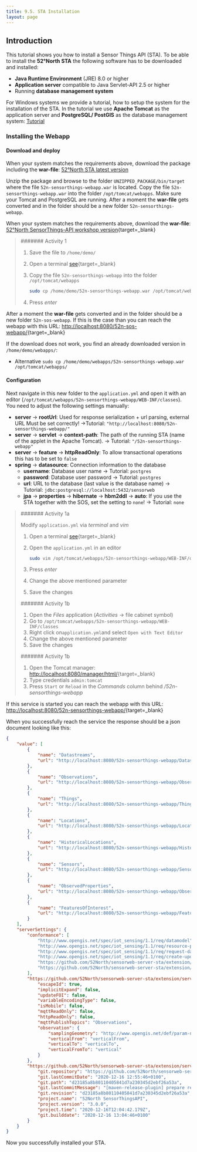 ```yaml
---
title: 9.5. STA Installation
layout: page
---
```


## Introduction

This tutorial shows you how to install a Sensor Things API (STA). To be able to install the
__52°North STA__ the following software has to be downloaded and installed:

* __Java Runtime Environment__ (JRE) 8.0 or higher
* __Application server__ compatible to Java Servlet-API 2.5 or higher
* Running __database management system__

For Windows systems we provide a tutorial, how to setup the system for the installation of the STA.
In the tutorial we use __Apache Tomcat__ as the application server
and __PostgreSQL/ PostGIS__ as the database management system: [Tutorial](../89_installation_requirements_for_windows.md)

### Installing the Webapp

#### Download and deploy

When your system matches the requirements above, download the package including the __war-file__: [52°North STA latest version](https://github.com/52North/sensorweb-server-sta/releases/tag/v3.0.0)

Unzip the package and browse to the folder `UNZIPPED_PACKAGE/bin/target` where the file `52n-sensorthings-webapp.war`
is located. Copy the file `52n-sensorthings-webapp.war` into the folder `/opt/tomcat/webapps`. Make sure your Tomcat
and PostgreSQL are running. After a moment the __war-file__ gets converted and in the folder should be a new
folder `52n-sensorthings-webapp`.

When your system matches the requirements above, download the  __war-file__: [52°North SensorThings-API workshop version](http://52north.org/delivery/SensorWeb/Workshops/Frejus_2021/52n-sensorthings-webapp.war){target=_blank}

> ####### Activity 1
>  
> 1. Save the file to `/home/demo/`
> 1. Open a terminal [see](09_00_hands-on.md/#open-a-terminal){target=_blank}
> 1. Copy the file `52n-sensorthings-webapp` into the folder `/opt/tomcat/webapps`
>
>     ```sh
>     sudo cp /home/demo/52n-sensorthings-webapp.war /opt/tomcat/webapps/
>     ```
>
> 1. Press *enter*

After a moment the __war-file__ gets converted and in the folder should be a new
folder `52n-sos-webapp`. If this is the case than you can reach the webapp with this URL:
[http://localhost:8080/52n-sos-webapp/](http://localhost:8080/52n-sensorthings-webapp/){target=_blank}

If the download does not work, you find an already downloaded version in `/home/demo/webapps/`:

* Alternative `sudo cp /home/demo/webapps/52n-sensorthings-webapp.war /opt/tomcat/webapps/`

#### Configuration

Next navigate in this new folder to the `application.yml` and open it with
an editor (`/opt/tomcat/webapps/52n-sensorthings-webapp/WEB-INF/classes`). You need to adjust the following
settings manually:

* __server__ -> __rootUrl__: Used for response serialization + url parsing, external URL Must be set correctly! ->Tutorial: `"http://localhost:8080/52n-sensorthings-webapp/"`
* __server__ -> __servlet__ -> __context-path__: The path of the running STA (name of the applet in the Apache Tomcat). -> Tutorial: `"/52n-sensorthings-webapp"`
* __server__ -> __feature__ -> __httpReadOnly__: To allow transactional operations this has to be set to `false`
* __spring__ -> __datasource__: Connection information to the database
    * __username__: Database user name -> Tutorial: `postgres`
    * __password__: Database user password -> Tutorial: `postgres`
    * __url__: URL to the database (last value is the database name) -> Tutorial: `jdbc:postgresql://localhost:5432/sensorweb`
    * __jpa__ -> __properties__ -> __hibernate__ -> __hbm2ddl__ -> __auto__: If you use the STA together with the SOS, set the setting to `none`! -> Tutorial: `none`

> ####### Activity 1a
>  
> Modify `application.yml` via *terminal* and *vim*
>
> 1. Open a terminal [see](09_00_hands-on.md#open-a-terminal){target=_blank}
> 1. Open the `application.yml` in an editor
>
>     ```sh
>     sudo vim /opt/tomcat/webapps/52n-sensorthings-webapp/WEB-INF/classes/application.yml
>     ```
>
> 1. Press *enter*
> 1. Change the above mentioned parameter
> 1. Save the changes
>
> ####### Activity 1b
>  
> 1. Open the *Files* application (*Activities* -> file cabinet symbol)
> 1. Go to `/opt/tomcat/webapps/52n-sensorthings-webapp/WEB-INF/classes`
> 1. Right click on`application.yml`and select `Open with Text Editor`
> 1. Change the above mentioned parameter
> 1. Save the changes
>
> ####### Activity 1b
>  
> 1. Open the Tomcat manager: [http://localhost:8080/manager/html/](http://localhost:8080/manager/html/){target=_blank}
> 1. Type credentials `admin:tomcat`
> 1. Press `Start` or `Reload` in the *Commands* column behind */52n-sensorthings-webapp*

If this service is started you can reach the webapp with this URL:
[http://localhost:8080/52n-sensorthings-webapp/](http://localhost:8080/52n-sensorthings-webapp/){target=_blank}

When you successfully reach the service the response should be a json document looking like this:

```json
{
    "value": [
        {
            "name": "Datastreams",
            "url": "http://localhost:8080/52n-sensorthings-webapp/Datastreams"
        },
        {
            "name": "Observations",
            "url": "http://localhost:8080/52n-sensorthings-webapp/Observations"
        },
        {
            "name": "Things",
            "url": "http://localhost:8080/52n-sensorthings-webapp/Things"
        },
        {
            "name": "Locations",
            "url": "http://localhost:8080/52n-sensorthings-webapp/Locations"
        },
        {
            "name": "HistoricalLocations",
            "url": "http://localhost:8080/52n-sensorthings-webapp/HistoricalLocations"
        },
        {
            "name": "Sensors",
            "url": "http://localhost:8080/52n-sensorthings-webapp/Sensors"
        },
        {
            "name": "ObservedProperties",
            "url": "http://localhost:8080/52n-sensorthings-webapp/ObservedProperties"
        },
        {
            "name": "FeaturesOfInterest",
            "url": "http://localhost:8080/52n-sensorthings-webapp/FeaturesOfInterest"
        }
    ],
    "serverSettings": {
        "conformance": [
            "http://www.opengis.net/spec/iot_sensing/1.1/req/datamodel",
            "http://www.opengis.net/spec/iot_sensing/1.1/req/resource-path/resource-path-to-entities",
            "http://www.opengis.net/spec/iot_sensing/1.1/req/request-data",
            "http://www.opengis.net/spec/iot_sensing/1.1/req/create-update-delete",
            "https://github.com/52North/sensorweb-server-sta/extension/server-properties.md",
            "https://github.com/52North/sensorweb-server-sta/extension/server-version.md"
        ],
        "https://github.com/52North/sensorweb-server-sta/extension/server-properties.md": {
            "escapeId": true,
            "implicitExpand": false,
            "updateFOI": false,
            "variableEncodingType": false,
            "isMobile": false,
            "mqttReadOnly": false,
            "httpReadOnly": false,
            "mqttPublishTopics": "Observations",
            "observation": {
                "samplingGeometry": "http://www.opengis.net/def/param-name/OGC-OM/2.0/samplingGeometry",
                "verticalFrom": "verticalFrom",
                "verticalTo": "verticalTo",
                "verticalFromTo": "vertical"
            }
        },
        "https://github.com/52North/sensorweb-server-sta/extension/server-version.md": {
            "git.repository": "https://github.com/52North/sensorweb-server-sta",
            "git.lastCommitDate": "2020-12-16 12:55:46+0100",
            "git.path": "d23185a8b80110405841d7a230345d2ebf26a53a",
            "git.lastCommitMessage": "[maven-release-plugin] prepare release v3.0.0",
            "git.revision": "d23185a8b80110405841d7a230345d2ebf26a53a",
            "project.name": "52North SensorThingsAPI",
            "project.version": "3.0.0",
            "project.time": "2020-12-16T12:04:42.179Z",
            "git.builddate": "2020-12-16 13:04:46+0100"
        }
    }
}
```

Now you successfully installed your STA.
